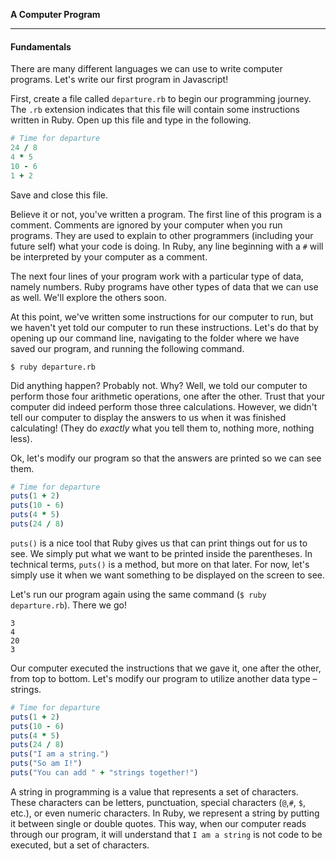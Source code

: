 **A Computer Program**

---

#### Fundamentals

There are many different languages we can use to write computer programs. Let's
write our first program in Javascript!

First, create a file called `departure.rb` to begin our programming journey.
The `.rb` extension indicates that this file will contain some instructions
written in Ruby. Open up this file and type in the following.

```ruby
# Time for departure
24 / 8
4 * 5
10 - 6
1 + 2
```

Save and close this file.

Believe it or not, you've written a program. The first line of this program is a
comment. Comments are ignored by your computer when you run programs. They are
used to explain to other programmers (including your future self) what your code
is doing. In Ruby, any line beginning with a `#` will be interpreted by your
computer as a comment.

The next four lines of your program work with a particular type of data, namely
numbers. Ruby programs have other types of data that we can use as well. We'll
explore the others soon.

At this point, we've written some instructions for our computer to run, but we
haven't yet told our computer to run these instructions. Let's do that by
opening up our command line, navigating to the folder where we have saved our
program, and running the following command.

```
$ ruby departure.rb
```

Did anything happen? Probably not. Why? Well, we told our computer to perform
those four arithmetic operations, one after the other. Trust that your computer
did indeed perform those three calculations. However, we didn't tell our
computer to display the answers to us when it was finished calculating! (They do
_exactly_ what you tell them to, nothing more, nothing less).

Ok, let's modify our program so that the answers are printed so we can see them.

```ruby
# Time for departure
puts(1 + 2)
puts(10 - 6)
puts(4 * 5)
puts(24 / 8)
```

`puts()` is a nice tool that Ruby gives us that can print things out for us to
see. We simply put what we want to be printed inside the parentheses. In
technical terms, `puts()` is a method, but more on that later. For now, let's
simply use it when we want something to be displayed on the screen to see.

Let's run our program again using the same command (`$ ruby departure.rb`).
There we go!

```
3
4
20
3
```

Our computer executed the instructions that we gave it, one after the other, from
top to bottom. Let's modify our program to utilize another data type – strings.

```ruby
# Time for departure
puts(1 + 2)
puts(10 - 6)
puts(4 * 5)
puts(24 / 8)
puts("I am a string.")
puts("So am I!")
puts("You can add " + "strings together!")
```

A string in programming is a value that represents a set of characters. These
characters can be letters, punctuation, special characters (`@`,`#`, `$`, etc.),
or even numeric characters. In Ruby, we represent a string by putting it between
single or double quotes. This way, when our computer reads through our program,
it will understand that `I am a string` is not code to be executed, but a set of
characters.
